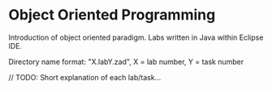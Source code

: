# Object Oriented Programming

Introduction of object oriented paradigm.
Labs written in Java within Eclipse IDE.

Directory name format:  "X.labY.zad", X = lab number, Y = task number

// TODO: Short explanation of each lab/task...
